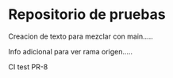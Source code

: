 # Repositorio de pruebas

Creacion de texto para mezclar con main.....

Info adicional para ver rama origen.....

CI test PR-8
